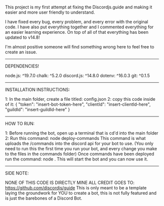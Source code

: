This project is my first attempt at fixing the Discordjs.guide and making it easier and more user friendly to understand.

I have fixed every bug, every problem, and every error with the original code. I have also put everything together and I commented everything for an easier learning experience.
On top of all of that everything has been updated to v14.8!

I'm almost positive someone will find something wrong here to feel free to create an issue.
____
DEPENDENCIES!

node.js: ^19.7.0
chalk: ^5.2.0
discord.js: ^14.8.0
dotenv: ^16.0.3
git: ^0.1.5
____
INSTALLATION INSTRUCTIONS:

1: In the main folder, create a file titled: config.json
2: copy this code inside of it: 
{
	"token": "insert-bot-token-here",
	"clientId": "insert-clientId-here",
	"guildId": "insert-guildId-here"
}
____
HOW TO RUN:

1: Before running the bot, open up a terminal that is cd'd into the main folder
2: Run this command: node deploy-commands
	This command is what uploads the /commands into the discord api for your bot to use.
	(You only need to run this the first time you run your bot, and every change you make to the files in the commands folder)
Once commands have been deployed run the command: node .
	This will start the bot and you can now use it.
____
SIDE NOTE:

NONE OF THIS CODE IS DIRECTLY MINE
ALL CREDIT GOES TO: https://github.com/discordjs/guide
This is only meant to be a template laying the groundwork for YOU to create a bot, this is not fully featured and is just the barebones of a Discord Bot.
